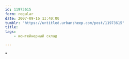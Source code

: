 ```yaml
---
id: 11973615
form: regular
date: 2007-09-16 13:40:00
tumblr: "https://untitled.urbansheep.com/post/11973615"
title:
tags:
    - контейнерный склад

---
```


<p>*</p>


